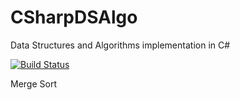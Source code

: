 # CSharpDSAlgo
Data Structures and Algorithms implementation in C#

[![Build Status](https://dev.azure.com/abhinav-galodha/DataStructureAlgorithms/_apis/build/status/abhinavgalodha.CSharpDSAlgo?branchName=master)](https://dev.azure.com/abhinav-galodha/DataStructureAlgorithms/_build/latest?definitionId=1&branchName=master)

Merge Sort
